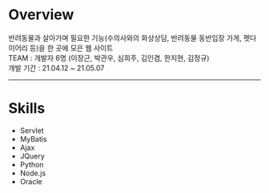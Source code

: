 # Overview   
반려동물과 살아가며 필요한 기능(수의사와의 화상상담, 반려동물 동반입장 가게, 펫다이어리 등)을 한 곳에 모은 웹 사이트   
TEAM : 개발자 6명 (이장근, 박관우, 심희주, 김인겸, 한지현, 김정규)   
개발 기간 : 21.04.12 ~ 21.05.07 

-------------
# Skills   
* Servlet   
* MyBatis   
* Ajax   
* JQuery   
* Python   
* Node.js   
* Oracle 
